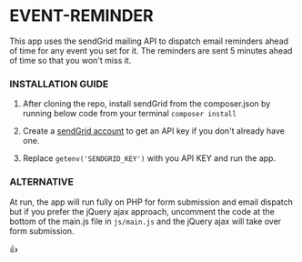 
# EVENT-REMINDER

This app uses the sendGrid mailing API to dispatch email reminders ahead of time for any event you set for it. The reminders are sent 5 minutes ahead of time so that you won't miss it.

### INSTALLATION GUIDE

  1. After cloning the repo, install sendGrid from the composer.json by running below code from your terminal
    ``` composer install ```

  2. Create a [sendGrid account](https://signup.sendgrid.com/) to get an API key if you don't already have one.

  3. Replace `getenv('SENDGRID_KEY')` with you API KEY and run the app.


### ALTERNATIVE

At run, the app will run fully on PHP for form submission and email dispatch but if you prefer the jQuery ajax approach, uncomment the code at the bottom of the main.js file in `js/main.js` and the jQuery ajax will take over form submission.


:+1: